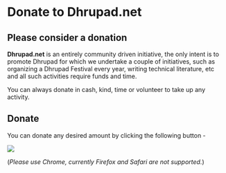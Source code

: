 # Donate to Dhrupad.net

## Please consider a donation

**Dhrupad.net** is an entirely community driven initiative, the only intent is to promote Dhrupad for which we undertake a couple of initiatives, such as organizing a Dhrupad Festival every year, writing technical literature, etc and all such activities require funds and time.

You can always donate in cash, kind, time or volunteer to take up any activity.

## Donate

You can donate any desired amount by clicking the following button - 

<div class='pm-button'><a href='https://www.payumoney.com/paybypayumoney/#/F0EA8D9534AB33D8712FE931488EE5CF'><img src='https://www.payumoney.com/media/images/payby_payumoney/new_buttons/22.png' /></a></div> 

(_Please use Chrome, currently Firefox and Safari are not supported._)
